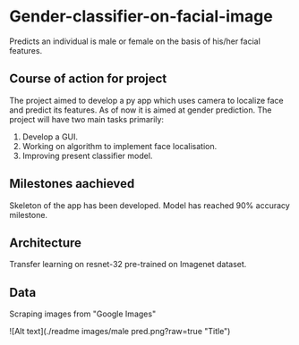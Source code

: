 # Gender-classifier-on-facial-image
Predicts an individual is male or female on the basis of his/her facial features.
## Course of action for project 
The project aimed to develop a py app which uses camera to localize face and predict its features. As of now it is aimed at gender prediction.
The project will have two main tasks primarily:
1. Develop a GUI.
2. Working on algorithm to implement face localisation.
3. Improving present classifier model.

## Milestones aachieved 
Skeleton of the app has been developed. Model has reached 90% accuracy milestone.

## Architecture
Transfer learning on resnet-32 pre-trained on Imagenet dataset.

## Data
Scraping images from "Google Images"

![Alt text](./readme images/male pred.png?raw=true "Title")
